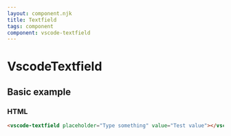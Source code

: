 ```yaml
---
layout: component.njk
title: Textfield
tags: component
component: vscode-textfield
---
```


# VscodeTextfield

## Basic example

<component-preview>
  <vscode-textfield placeholder="Type something" value="Test value"></vscode-textfield>
</component-preview>

### HTML

```html
<vscode-textfield placeholder="Type something" value="Test value"></vscode-textfield>
```
